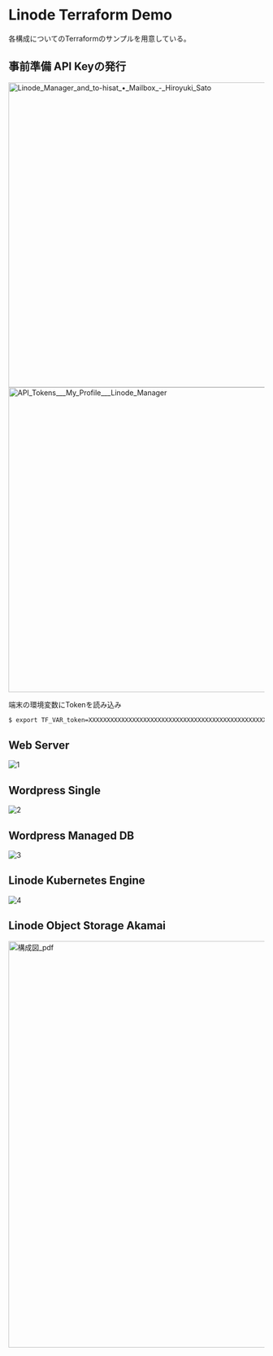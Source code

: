# Linode Terraform Demo

各構成についてのTerraformのサンプルを用意している。

## 事前準備 API Keyの発行
<img width="600" alt="Linode_Manager_and_to-hisat_•_Mailbox_-_Hiroyuki_Sato" src="https://user-images.githubusercontent.com/4577575/167552636-f6b4bd65-6239-485f-8116-cdecc2f6c5f5.png">
<img width="600" alt="API_Tokens___My_Profile___Linode_Manager" src="https://user-images.githubusercontent.com/4577575/167552411-aa336f0c-1b70-4e3b-b2bb-5db03cafdfec.png">

端末の環境変数にTokenを読み込み
```sh
$ export TF_VAR_token=XXXXXXXXXXXXXXXXXXXXXXXXXXXXXXXXXXXXXXXXXXXXXXXXXXXXXXXXX
```

## Web Server

![1](https://user-images.githubusercontent.com/4577575/161052402-080e750e-123c-40e4-af72-2c7530833f01.png)

## Wordpress Single

![2](https://user-images.githubusercontent.com/4577575/161568589-5a7e5521-290b-4398-9e57-4ef5e0093850.png)

## Wordpress Managed DB

![3](https://user-images.githubusercontent.com/4577575/161579849-907e699e-e624-4b28-a74f-7691085a8db4.png)

## Linode Kubernetes Engine

![4](https://user-images.githubusercontent.com/4577575/163385988-51ca7147-8fc4-41cb-b14d-6d4dfeda0b8d.png)

## Linode Object Storage Akamai

<img width="800" alt="構成図_pdf" src="https://user-images.githubusercontent.com/4577575/170216193-50ceb7e8-5634-4841-9885-1ca7f903d98b.png">
